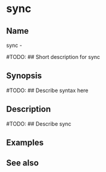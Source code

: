 

# sync


## Name
sync - 

#TODO: ## Short description for sync

## Synopsis
#TODO: ## Describe syntax here

## Description
#TODO: ## Describe sync

## Examples

## See also

